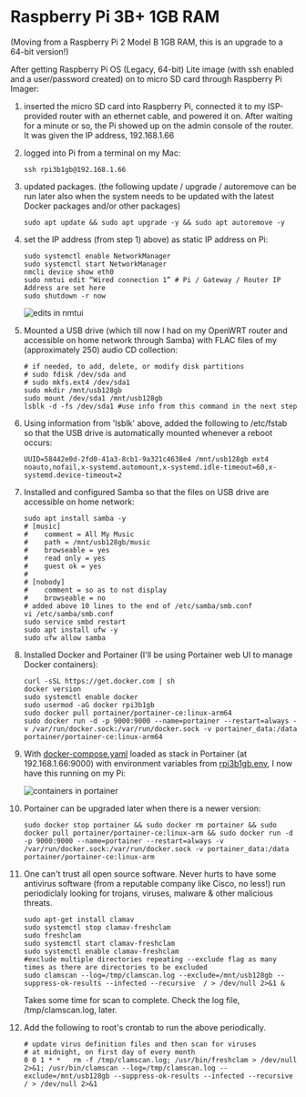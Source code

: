 # Raspberry Pi 3B+ 1GB RAM
(Moving from a Raspberry Pi 2 Model B 1GB RAM, this is an upgrade to a 64-bit version!)

After getting Raspberry Pi OS (Legacy, 64-bit) Lite image (with ssh enabled and a user/password created) on to micro SD card through Raspberry Pi Imager:

1) inserted the micro SD card into Raspberry Pi, connected it to my ISP-provided router with an ethernet cable, and powered it on. After waiting for a minute or so, the Pi showed up on the admin console of the router. It was given the IP address, 192.168.1.66

2) logged into Pi from a terminal on my Mac:

    ```ssh rpi3b1gb@192.168.1.66```

3) updated packages. (the following update / upgrade / autoremove can be run later also when the system needs to be updated with the latest Docker packages and/or other packages)

    ```
    sudo apt update && sudo apt upgrade -y && sudo apt autoremove -y
    ```

4) set the IP address (from step 1) above) as static IP address on Pi:
    ```
    sudo systemctl enable NetworkManager
    sudo systemctl start NetworkManager
    nmcli device show eth0
    sudo nmtui edit “Wired connection 1” # Pi / Gateway / Router IP Address are set here
    sudo shutdown -r now
    ```
    ![edits in nmtui](images/screenshots/nmtui.jpg)
   
6) Mounted a USB drive (which till now I had on my OpenWRT router and accessible on home network through Samba) with FLAC files of my (approximately 250) audio CD collection:
    ```
    # if needed, to add, delete, or modify disk partitions
    # sudo fdisk /dev/sda and
    # sudo mkfs.ext4 /dev/sda1
    sudo mkdir /mnt/usb128gb
    sudo mount /dev/sda1 /mnt/usb128gb
    lsblk -d -fs /dev/sda1 #use info from this command in the next step
    ```

7) Using information from 'lsblk' above, added the following to /etc/fstab so that the USB drive is automatically mounted whenever a reboot occurs:
    ```
    UUID=58442e0d-2fd0-41a3-8cb1-9a321c4638e4 /mnt/usb128gb ext4 noauto,nofail,x-systemd.automount,x-systemd.idle-timeout=60,x-systemd.device-timeout=2
    ```

8) Installed and configured Samba so that the files on USB drive are accessible on home network:
    ```
    sudo apt install samba -y
    # [music]
    #    comment = All My Music
    #    path = /mnt/usb128gb/music
    #    browseable = yes
    #    read only = yes
    #    guest ok = yes
    #
    # [nobody]
    #    comment = so as to not display
    #    browseable = no
    # added above 10 lines to the end of /etc/samba/smb.conf
    vi /etc/samba/smb.conf
    sudo service smbd restart
    sudo apt install ufw -y
    sudo ufw allow samba
    ```
9) Installed Docker and Portainer (I'll be using Portainer web UI to manage Docker containers):
    ```
    curl -sSL https://get.docker.com | sh
    docker version
    sudo systemctl enable docker
    sudo usermod -aG docker rpi3b1gb
    sudo docker pull portainer/portainer-ce:linux-arm64
    sudo docker run -d -p 9000:9000 --name=portainer --restart=always -v /var/run/docker.sock:/var/run/docker.sock -v portainer_data:/data portainer/portainer-ce:linux-arm64
    ```
10) With [docker-compose.yaml](docker-compose.yaml) loaded as stack in Portainer (at 192.168.1.66:9000) with environment variables from [rpi3b1gb.env](rpi3b1gb.env), I now have this running on my Pi:

    ![containers in portainer](images/screenshots/portainer_3.png)

11) Portainer can be upgraded later when there is a newer version:
    ```
    sudo docker stop portainer && sudo docker rm portainer && sudo docker pull portainer/portainer-ce:linux-arm && sudo docker run -d -p 9000:9000 --name=portainer --restart=always -v /var/run/docker.sock:/var/run/docker.sock -v portainer_data:/data portainer/portainer-ce:linux-arm
    ```
12) One can't trust all open source software. Never hurts to have some antivirus software (from a reputable company like Cisco, no less!) run periodiclaly looking for trojans, viruses, malware & other malicious threats.
    ```
    sudo apt-get install clamav
    sudo systemctl stop clamav-freshclam
    sudo freshclam
    sudo systemctl start clamav-freshclam
    sudo systemctl enable clamav-freshclam
    #exclude multiple directories repeating --exclude flag as many times as there are directories to be excluded
    sudo clamscan --log=/tmp/clamscan.log --exclude=/mnt/usb128gb --suppress-ok-results --infected --recursive  / > /dev/null 2>&1 &
    ```
    Takes some time for scan to complete. Check the log file, /tmp/clamscan.log, later.
    
13) Add the following to root's crontab to run the above periodically.
    ```
    # update virus definition files and then scan for viruses
    # at midnight, on first day of every month
    0 0 1 * *   rm -f /tmp/clamscan.log; /usr/bin/freshclam > /dev/null 2>&1; /usr/bin/clamscan --log=/tmp/clamscan.log --exclude=/mnt/usb128gb --suppress-ok-results --infected --recursive / > /dev/null 2>&1
    ```    
